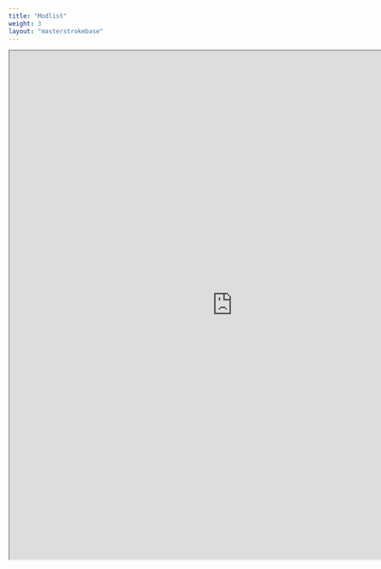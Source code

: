 ```yaml
---
title: "Modlist"
weight: 3
layout: "masterstrokebase"
---
```


<iframe src="https://docs.google.com/spreadsheets/d/e/2PACX-1vRX1swKMpBO5jUpua6LEzek7yQkPN8iaAkdIc87OSb7JoBUNTLuHNJ8zK8Jf0zaJ09O_deljFoWJHfj/pubhtml?gid=0&amp;single=true&amp;widget=true&amp;headers=false" height="1000" width="875"></iframe>